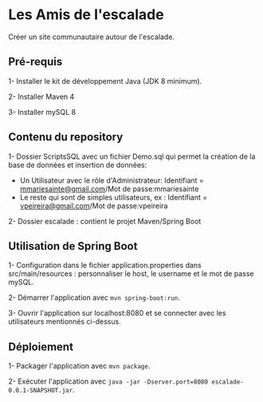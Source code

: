# Les Amis de l'escalade
Créer un site communautaire autour de l'escalade.

## Pré-requis

1- Installer le kit de développement Java (JDK 8 minimum).

2- Installer Maven 4

3- Installer mySQL 8

## Contenu du repository

1- Dossier ScriptsSQL avec un fichier Demo.sql qui permet la création de la base de données et insertion de données:
  - Un Utilisateur avec le rôle d'Administrateur: Identifiant = mmariesainte@gmail.com/Mot de passe:mmariesainte
  - Le reste qui sont de simples utilisateurs, ex : Identifiant = vpeireira@gmail.com/Mot de passe:vpeireira

2- Dossier escalade : contient le projet Maven/Spring Boot

## Utilisation de Spring Boot

1- Configuration dans le fichier application.properties dans src/main/resources : personnaliser le host, le username et le mot de passe mySQL.

2- Démarrer l'application avec ``mvn spring-boot:run``.

3- Ouvrir l'application sur localhost:8080 et se connecter avec les utilisateurs mentionnés ci-dessus.

## Déploiement

1- Packager l'application avec ``mvn package``.

2- Exécuter l'application avec ``java -jar -Dserver.port=8080 escalade-0.0.1-SNAPSHOT.jar``.